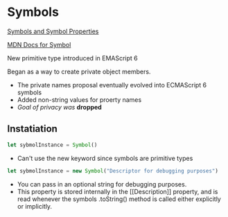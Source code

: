# Symbols

[Symbols and Symbol Properties](https://leanpub.com/understandinges6/read/#leanpub-auto-symbols-and-symbol-properties)

[MDN Docs for Symbol](https://developer.mozilla.org/en-US/docs/Glossary/Symbol)

New primitive type introduced in EMAScript 6

Began as a way to create private object members.
* The private names proposal eventually evolved into ECMAScript 6 symbols
* Added non-string values for proerty names
* *Goal of privacy was* **dropped**

## Instatiation

```javascript
let sybmolInstance = Symbol()
```
* Can't use the new keyword since symbols are primitive types 
```javascript
let sybmolInstance = new Symbol("Descriptor for debugging purposes")
```
* You can pass in an optional string for debugging purposes.
* This property is stored internally in the [[Description]] property, and is read whenever the symbols .toString() method is called either explicitly or implicitly.